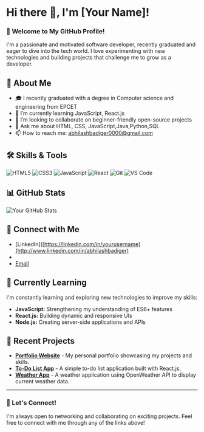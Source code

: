 # Hi there 👋, I'm [Your Name]!

### 🌟 Welcome to My GitHub Profile!

I'm a passionate and motivated software developer, recently graduated and eager to dive into the tech world. I love experimenting with new technologies and building projects that challenge me to grow as a developer.

## 🚀 About Me

- 🎓 I recently graduated with a degree in Computer science and engineering from EPCET
- 🌱 I’m currently learning JavaScript, React.js
- 👯 I’m looking to collaborate on beginner-friendly open-source projects
- 💬 Ask me about HTML, CSS, JavaScript,Java,Python,SQL
- 📫 How to reach me: abhilashbadiger0000@gmail.com

## 🛠️ Skills & Tools

![HTML5](https://img.shields.io/badge/-HTML5-E34F26?logo=html5&logoColor=white&style=for-the-badge)
![CSS3](https://img.shields.io/badge/-CSS3-1572B6?logo=css3&logoColor=white&style=for-the-badge)
![JavaScript](https://img.shields.io/badge/-JavaScript-F7DF1E?logo=javascript&logoColor=black&style=for-the-badge)
![React](https://img.shields.io/badge/-React-61DAFB?logo=react&logoColor=black&style=for-the-badge)
![Git](https://img.shields.io/badge/-Git-F05032?logo=git&logoColor=white&style=for-the-badge)
![VS Code](https://img.shields.io/badge/-VS%20Code-007ACC?logo=visual-studio-code&logoColor=white&style=for-the-badge)

## 📊 GitHub Stats

![Your GitHub Stats](https://github-readme-stats.vercel.app/api?username=yourusername&show_icons=true&theme=radical)

## 🔗 Connect with Me

- [LinkedIn]([https://linkedin.com/in/yourusername](http://www.linkedin.com/in/abhilashbadiger)
- 
- [Email](mailto:abhilashbadiger0000@gmail.com)

## 🌱 Currently Learning

I'm constantly learning and exploring new technologies to improve my skills:

- **JavaScript:** Strengthening my understanding of ES6+ features
- **React.js:** Building dynamic and responsive UIs
- **Node.js:** Creating server-side applications and APIs

## 📢 Recent Projects

- **[Portfolio Website](https://github.com/yourusername/portfolio)** - My personal portfolio showcasing my projects and skills.
- **[To-Do List App](https://github.com/yourusername/todo-list)** - A simple to-do list application built with React.js.
- **[Weather App](https://github.com/yourusername/weather-app)** - A weather application using OpenWeather API to display current weather data.

---

### 🤝 Let's Connect!

I'm always open to networking and collaborating on exciting projects. Feel free to connect with me through any of the links above!

